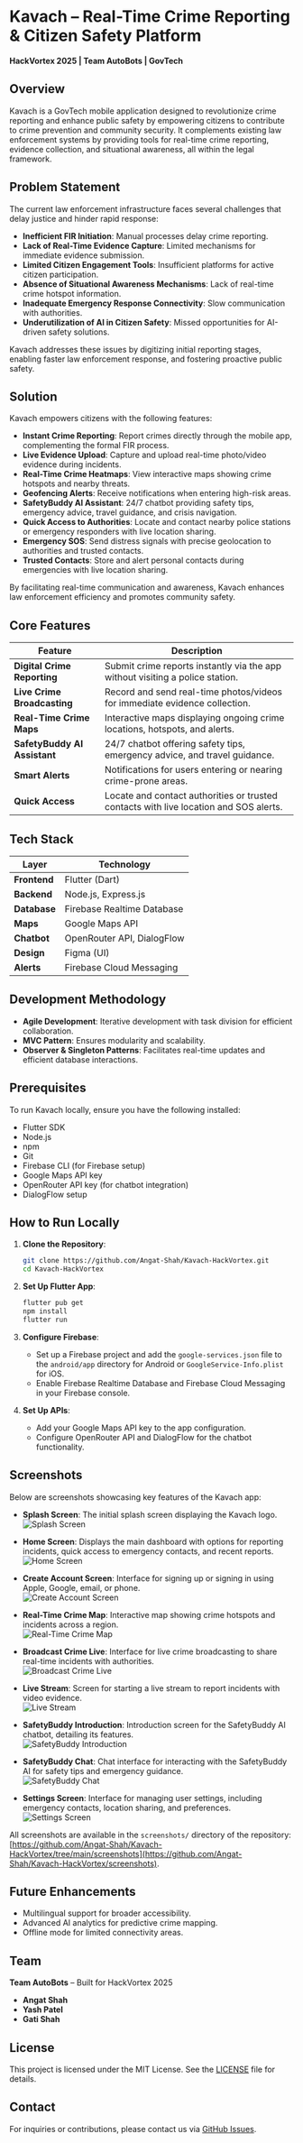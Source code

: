# Kavach – Real-Time Crime Reporting & Citizen Safety Platform

**HackVortex 2025 | Team AutoBots | GovTech**

## Overview

Kavach is a GovTech mobile application designed to revolutionize crime reporting and enhance public safety by empowering citizens to contribute to crime prevention and community security. It complements existing law enforcement systems by providing tools for real-time crime reporting, evidence collection, and situational awareness, all within the legal framework.

## Problem Statement

The current law enforcement infrastructure faces several challenges that delay justice and hinder rapid response:

- **Inefficient FIR Initiation**: Manual processes delay crime reporting.
- **Lack of Real-Time Evidence Capture**: Limited mechanisms for immediate evidence submission.
- **Limited Citizen Engagement Tools**: Insufficient platforms for active citizen participation.
- **Absence of Situational Awareness Mechanisms**: Lack of real-time crime hotspot information.
- **Inadequate Emergency Response Connectivity**: Slow communication with authorities.
- **Underutilization of AI in Citizen Safety**: Missed opportunities for AI-driven safety solutions.

Kavach addresses these issues by digitizing initial reporting stages, enabling faster law enforcement response, and fostering proactive public safety.

## Solution

Kavach empowers citizens with the following features:

- **Instant Crime Reporting**: Report crimes directly through the mobile app, complementing the formal FIR process.
- **Live Evidence Upload**: Capture and upload real-time photo/video evidence during incidents.
- **Real-Time Crime Heatmaps**: View interactive maps showing crime hotspots and nearby threats.
- **Geofencing Alerts**: Receive notifications when entering high-risk areas.
- **SafetyBuddy AI Assistant**: 24/7 chatbot providing safety tips, emergency advice, travel guidance, and crisis navigation.
- **Quick Access to Authorities**: Locate and contact nearby police stations or emergency responders with live location sharing.
- **Emergency SOS**: Send distress signals with precise geolocation to authorities and trusted contacts.
- **Trusted Contacts**: Store and alert personal contacts during emergencies with live location sharing.

By facilitating real-time communication and awareness, Kavach enhances law enforcement efficiency and promotes community safety.

## Core Features

| Feature                     | Description                                                                 |
|-----------------------------|-----------------------------------------------------------------------------|
| **Digital Crime Reporting**  | Submit crime reports instantly via the app without visiting a police station. |
| **Live Crime Broadcasting**  | Record and send real-time photos/videos for immediate evidence collection.   |
| **Real-Time Crime Maps**    | Interactive maps displaying ongoing crime locations, hotspots, and alerts.   |
| **SafetyBuddy AI Assistant** | 24/7 chatbot offering safety tips, emergency advice, and travel guidance.    |
| **Smart Alerts**            | Notifications for users entering or nearing crime-prone areas.               |
| **Quick Access**            | Locate and contact authorities or trusted contacts with live location and SOS alerts. |

## Tech Stack

| Layer         | Technology                           |
|---------------|--------------------------------------|
| **Frontend**  | Flutter (Dart)                       |
| **Backend**   | Node.js, Express.js                  |
| **Database**  | Firebase Realtime Database           |
| **Maps**      | Google Maps API                      |
| **Chatbot**   | OpenRouter API, DialogFlow           |
| **Design**    | Figma (UI)                           |
| **Alerts**    | Firebase Cloud Messaging             |

## Development Methodology

- **Agile Development**: Iterative development with task division for efficient collaboration.
- **MVC Pattern**: Ensures modularity and scalability.
- **Observer & Singleton Patterns**: Facilitates real-time updates and efficient database interactions.

## Prerequisites

To run Kavach locally, ensure you have the following installed:

- Flutter SDK
- Node.js
- npm
- Git
- Firebase CLI (for Firebase setup)
- Google Maps API key
- OpenRouter API key (for chatbot integration)
- DialogFlow setup

## How to Run Locally

1. **Clone the Repository**:
   ```bash
   git clone https://github.com/Angat-Shah/Kavach-HackVortex.git
   cd Kavach-HackVortex
   ```

2. **Set Up Flutter App**:
   ```bash
   flutter pub get
   npm install
   flutter run
   ```

3. **Configure Firebase**:
   - Set up a Firebase project and add the `google-services.json` file to the `android/app` directory for Android or `GoogleService-Info.plist` for iOS.
   - Enable Firebase Realtime Database and Firebase Cloud Messaging in your Firebase console.

4. **Set Up APIs**:
   - Add your Google Maps API key to the app configuration.
   - Configure OpenRouter API and DialogFlow for the chatbot functionality.

## Screenshots

Below are screenshots showcasing key features of the Kavach app:

- **Splash Screen**: The initial splash screen displaying the Kavach logo.  
  ![Splash Screen](https://github.com/Angat-Shah/Kavach-HackVortex/screenshots/splash-screen.PNG)

- **Home Screen**: Displays the main dashboard with options for reporting incidents, quick access to emergency contacts, and recent reports.  
  ![Home Screen](https://github.com/Angat-Shah/Kavach-HackVortex/screenshots/home-screen.PNG)

- **Create Account Screen**: Interface for signing up or signing in using Apple, Google, email, or phone.  
  ![Create Account Screen](https://github.com/Angat-Shah/Kavach-HackVortex/screenshots/create-account.PNG)

- **Real-Time Crime Map**: Interactive map showing crime hotspots and incidents across a region.  
  ![Real-Time Crime Map](https://github.com/Angat-Shah/Kavach-HackVortex/screenshots/crime-map.PNG)

- **Broadcast Crime Live**: Interface for live crime broadcasting to share real-time incidents with authorities.  
  ![Broadcast Crime Live](https://github.com/Angat-Shah/Kavach-HackVortex/screenshots/onboarding-screen.PNG)

- **Live Stream**: Screen for starting a live stream to report incidents with video evidence.  
  ![Live Stream](https://github.com/Angat-Shah/Kavach-HackVortex/screenshots/live-stream.PNG)

- **SafetyBuddy Introduction**: Introduction screen for the SafetyBuddy AI chatbot, detailing its features.  
  ![SafetyBuddy Introduction](https://github.com/Angat-Shah/Kavach-HackVortex/screenshots/safety-buddy-intro.PNG)

- **SafetyBuddy Chat**: Chat interface for interacting with the SafetyBuddy AI for safety tips and emergency guidance.  
  ![SafetyBuddy Chat](https://github.com/Angat-Shah/Kavach-HackVortex/screenshots/safety-buddy-chat.PNG)

- **Settings Screen**: Interface for managing user settings, including emergency contacts, location sharing, and preferences.  
  ![Settings Screen](https://github.com/Angat-Shah/Kavach-HackVortex/screenshots/settings-screen.PNG)

All screenshots are available in the `screenshots/` directory of the repository: [https://github.com/Angat-Shah/Kavach-HackVortex/tree/main/screenshots](https://github.com/Angat-Shah/Kavach-HackVortex/screenshots).

## Future Enhancements

- Multilingual support for broader accessibility.
- Advanced AI analytics for predictive crime mapping.
- Offline mode for limited connectivity areas.

## Team

**Team AutoBots** – Built for HackVortex 2025

- **Angat Shah**
- **Yash Patel**
- **Gati Shah**

## License

This project is licensed under the MIT License. See the [LICENSE](LICENSE) file for details.

## Contact

For inquiries or contributions, please contact us via [GitHub Issues](https://github.com/Angat-Shah/Kavach-HackVortex/issues).
